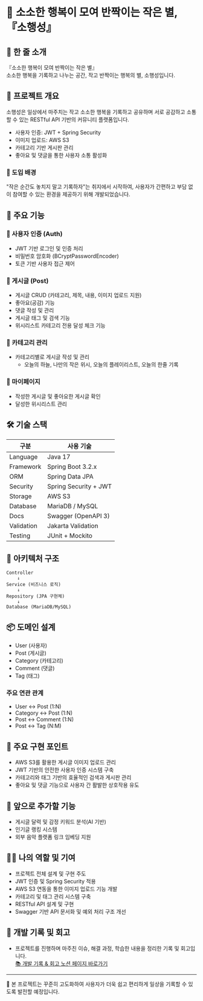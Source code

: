 # 🌟 소소한 행복이 모여 반짝이는 작은 별, 『소행성』

## 📌 한 줄 소개 
『소소한 행복이 모여 반짝이는 작은 별』  
소소한 행복을 기록하고 나누는 공간, 작고 반짝이는 행복의 별, 소행성입니다.

## 📖 프로젝트 개요
소행성은 일상에서 마주치는 작고 소소한 행복을 기록하고 공유하며 서로 공감하고 소통할 수 있는 RESTful API 기반의 커뮤니티 플랫폼입니다.

- 사용자 인증: JWT + Spring Security
- 이미지 업로드: AWS S3
- 카테고리 기반 게시판 관리
- 좋아요 및 댓글을 통한 사용자 소통 활성화

### 🚩 도입 배경
"작은 순간도 놓치지 말고 기록하자"는 취지에서 시작하여, 사용자가 간편하고 부담 없이 참여할 수 있는 환경을 제공하기 위해 개발되었습니다.

## 🧪 주요 기능

### 🔐 사용자 인증 (Auth)
- JWT 기반 로그인 및 인증 처리
- 비밀번호 암호화 (BCryptPasswordEncoder)
- 토큰 기반 사용자 접근 제어

### 📌 게시글 (Post)
- 게시글 CRUD (카테고리, 제목, 내용, 이미지 업로드 지원)
- 좋아요(공감) 기능
- 댓글 작성 및 관리
- 게시글 태그 및 검색 기능
- 위시리스트 카테고리 전용 달성 체크 기능

### 📁 카테고리 관리
- 카테고리별로 게시글 작성 및 관리
  - 오늘의 하늘, 나만의 작은 위시, 오늘의 플레이리스트, 오늘의 한줄 기록

### 👤 마이페이지
- 작성한 게시글 및 좋아요한 게시글 확인
- 달성한 위시리스트 관리

## 🛠️ 기술 스택

| 구분       | 사용 기술                 |
|------------|---------------------------|
| Language   | Java 17                   |
| Framework  | Spring Boot 3.2.x         |
| ORM        | Spring Data JPA           |
| Security   | Spring Security + JWT     |
| Storage    | AWS S3                    |
| Database   | MariaDB / MySQL           |
| Docs       | Swagger (OpenAPI 3)       |
| Validation | Jakarta Validation        |
| Testing    | JUnit + Mockito           |

## 🧱 아키텍처 구조

```
Controller
    ↓
Service (비즈니스 로직)
    ↓
Repository (JPA 구현체)
    ↓
Database (MariaDB/MySQL)
```

## 📦 도메인 설계
- User (사용자)
- Post (게시글)
- Category (카테고리)
- Comment (댓글)
- Tag (태그)

### 주요 연관 관계
- User ↔️ Post (1:N)
- Category ↔️ Post (1:N)
- Post ↔️ Comment (1:N)
- Post ↔️ Tag (N:M)

## 🚀 주요 구현 포인트
- AWS S3를 활용한 게시글 이미지 업로드 관리
- JWT 기반의 안전한 사용자 인증 시스템 구축
- 카테고리와 태그 기반의 효율적인 검색과 게시판 관리
- 좋아요 및 댓글 기능으로 사용자 간 활발한 상호작용 유도

## 🎯 앞으로 추가할 기능
- 게시글 달력 및 감정 키워드 분석(AI 기반)
- 인기글 랭킹 시스템
- 외부 음악 플랫폼 링크 임베딩 지원

## 👩‍💻 나의 역할 및 기여
- 프로젝트 전체 설계 및 구현 주도
- JWT 인증 및 Spring Security 적용
- AWS S3 연동을 통한 이미지 업로드 기능 개발
- 카테고리 및 태그 관리 시스템 구축
- RESTful API 설계 및 구현
- Swagger 기반 API 문서화 및 예외 처리 구조 개선

## 📝 개발 기록 및 회고

- 프로젝트를 진행하며 마주친 이슈, 해결 과정, 학습한 내용을 정리한 기록 및 회고입니다.  
  [📚 개발 기록 & 회고 노션 페이지 바로가기](https://www.notion.so/1998e4df1c72800f8148ce5a06c719e9?pvs=21)
---

📝 본 프로젝트는 꾸준히 고도화하여 사용자가 더욱 쉽고 편리하게 일상을 기록할 수 있도록 발전할 예정입니다.
